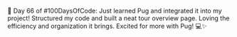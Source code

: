 🚀 Day 66 of #100DaysOfCode: Just learned Pug and integrated it into my project! Structured my code and built a neat tour overview page. Loving the efficiency and organization it brings. Excited for more with Pug! 💻✨